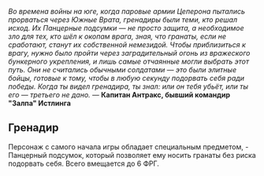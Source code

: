 _Во времена войны на юге, когда паровые армии Цеперона пытались прорваться через Южные Врата, гренадиры были теми, кто решал исход. Их Панцерные подсумки — не просто защита, а необходимое зло для тех, кто шёл к окопам врага, зная, что гранаты, если не сработают, станут их собственной немезидой. Чтобы приблизиться к врагу, нужно было пройти через заградительный огонь из вражеского бункерного укрепления, и лишь самые отчаянные могли выбрать этот путь. Они не считались обычными солдатами — это были элитные бойцы, готовые к тому, чтобы в любую секунду подорвать себя ради победы. Когда ты видел гренадира, ты знал: или он тебя убьёт, или ты его — третьего не дано._
— **Капитан Антракс, бывший командир "Залпа" Истлинга**

## Гренадир
Персонаж с самого начала игры обладает специальным предметом, - Панцерный подсумок, который позволяет ему носить гранаты без риска подорвать себя. Всего вмещается до 6 ФРГ.